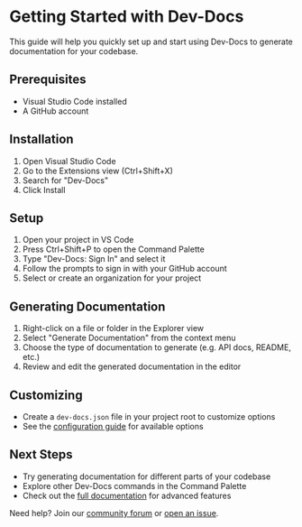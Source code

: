 # Getting Started with Dev-Docs

This guide will help you quickly set up and start using Dev-Docs to generate documentation for your codebase.

## Prerequisites

- Visual Studio Code installed
- A GitHub account

## Installation

1. Open Visual Studio Code
2. Go to the Extensions view (Ctrl+Shift+X)
3. Search for "Dev-Docs" 
4. Click Install

## Setup

1. Open your project in VS Code
2. Press Ctrl+Shift+P to open the Command Palette
3. Type "Dev-Docs: Sign In" and select it
4. Follow the prompts to sign in with your GitHub account
5. Select or create an organization for your project

## Generating Documentation

1. Right-click on a file or folder in the Explorer view
2. Select "Generate Documentation" from the context menu
3. Choose the type of documentation to generate (e.g. API docs, README, etc.)
4. Review and edit the generated documentation in the editor

## Customizing

- Create a `dev-docs.json` file in your project root to customize options
- See the [configuration guide](https://docs.dev-docs.io/configuration) for available options

## Next Steps

- Try generating documentation for different parts of your codebase
- Explore other Dev-Docs commands in the Command Palette
- Check out the [full documentation](https://docs.dev-docs.io) for advanced features

Need help? Join our [community forum](https://community.dev-docs.io) or [open an issue](https://github.com/dev-docs/dev-docs/issues).